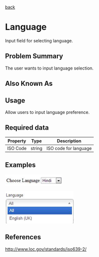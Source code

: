 [back](input-control.md)

# Language

Input field for selecting language.

## Problem Summary

The user wants to input language selection. 

## Also Known As



## Usage

Allow users to input language preference. 

## Required data


Property | Type | Description
------------ | ------------- | -------------
ISO Code | string | ISO code for language

## Examples

![Language example](img/language-1.jpg)

![Language example](img/language-2.jpg)

## References

http://www.loc.gov/standards/iso639-2/


